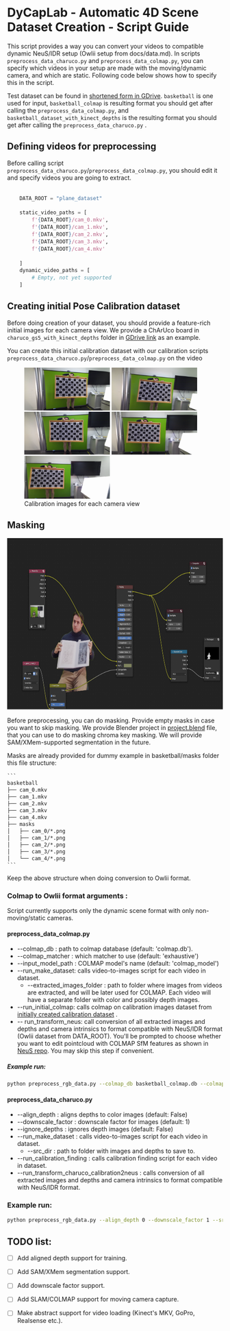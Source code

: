 # DyCapLab - Automatic 4D Scene Dataset Creation - Script Guide

This script provides a way you can convert your videos to compatible dynamic NeuS/IDR setup (Owlii setup from docs/data.md). 
In scripts `preprocess_data_charuco.py` and `preprocess_data_colmap.py`, you can specify which videos in your setup are made with the moving/dynamic camera, and which are static. Following code below shows how to specify this in the script. 

Test dataset can be found in [shortened form in GDrive](https://drive.google.com/drive/folders/1rcwebURNmsDlcgDYkNymOWYpyD-7Vw4o?usp=sharing). `basketball` is one used for input, `basketball_colmap` is resulting format you should get after calling the `preprocess_data_colmap.py`, and `basketball_dataset_with_kinect_depths` is the resulting format you should get after calling the `preprocess_data_charuco.py` .


## Defining videos for preprocessing
Before calling script `preprocess_data_charuco.py`/`preprocess_data_colmap.py`, you should edit it and specify videos you are going to extract.

```python

    DATA_ROOT = "plane_dataset"

    static_video_paths = [
        f'{DATA_ROOT}/cam_0.mkv',
        f'{DATA_ROOT}/cam_1.mkv',
        f'{DATA_ROOT}/cam_2.mkv',
        f'{DATA_ROOT}/cam_3.mkv',
        f'{DATA_ROOT}/cam_4.mkv'

    ]    
    dynamic_video_paths = [
        # Empty, not yet supported
    ]
```

## <a name="initial_colmap"></a> Creating initial Pose Calibration dataset 
Before doing creation of your dataset, you should provide a feature-rich initial images for each camera view. We provide a ChArUco board in `charuco_gs5_with_kinect_depths` folder in [GDrive link](https://drive.google.com/drive/folders/1rcwebURNmsDlcgDYkNymOWYpyD-7Vw4o?usp=sharing) as an example.

You can create this initial calibration dataset with our calibration scripts `preprocess_data_charuco.py`/`preprocess_data_colmap.py` on the video 

<!-- make image grid 1x5 -->

<figure>
<img src="images/charuco_gs5_with_kinect_depths/cam_0/rgb/video_0_frame_0001.png" width="200" height="100">
<img src="images/charuco_gs5_with_kinect_depths/cam_1/rgb/video_1_frame_0001.png" width="200" height="100">
<img src="images/charuco_gs5_with_kinect_depths/cam_2/rgb/video_2_frame_0001.png" width="200" height="100">
<img src="images/charuco_gs5_with_kinect_depths/cam_3/rgb/video_3_frame_0001.png" width="200" height="100">
<img src="images/charuco_gs5_with_kinect_depths/cam_4/rgb/video_4_frame_0001.png" width="200" height="100">
<figcaption>Calibration images for each camera view</figcaption>
</figure>


## Masking
<img src="images/blender.png" width="600" height="400">

Before preprocessing, you can do masking. Provide empty masks in case you want to skip masking. We provide Blender project in [project.blend](https://drive.google.com/drive/folders/1rcwebURNmsDlcgDYkNymOWYpyD-7Vw4o?usp=sharing) file, that you can use to do masking chroma key masking. We will provide SAM/XMem-supported segmentation in the future.

Masks are already provided for dummy example in basketball/masks folder this file structure:
    
    ```
    basketball
    ├── cam_0.mkv
    ├── cam_1.mkv
    ├── cam_2.mkv
    ├── cam_3.mkv
    ├── cam_4.mkv
    ├── masks
    │   ├── cam_0/*.png
    │   ├── cam_1/*.png
    │   ├── cam_2/*.png
    │   ├── cam_3/*.png
    │   └── cam_4/*.png
    ```

Keep the above structure when doing conversion to Owlii format. 
<!-- add image -->




### Colmap to Owlii format arguments :
   Script currently supports only the dynamic scene format with only non-moving/static cameras.

 #### preprocess_data_colmap.py
   * --colmap_db : path to colmap database (default: 'colmap.db').
   * --colmap_matcher : which matcher to use (default: 'exhaustive')
   * --input_model_path : COLMAP model's name (default: 'colmap_model')
   * --run_make_dataset: calls video-to-images script for each video in dataset.            
      - --extracted_images_folder : path to folder where images from videos are extracted, and will be later used for COLMAP. Each video will have a separate folder with color and possibly depth images.
   * --run_initial_colmap: calls colmap on calibration images dataset from [initially created calibration dataset](#initial_colmap) .
   * -- run_transform_neus: call conversion of all extracted images and depths and camera intrinsics to format compatible with NeuS/IDR format (Owlii dataset from DATA_ROOT). You'll be prompted to choose whether you want to edit pointcloud with COLMAP SfM features as shown in [NeuS repo](https://github.com/Totoro97/NeuS/tree/main/preprocess_custom_data). You may skip this step if convenient.

##### Example run:
    
```bash
python preprocess_rgb_data.py --colmap_db basketball_colmap.db --colmap_matcher exhaustive --input_model_path basketball_model --run_make_dataset --extracted_images_folder basketball_colmap --run_initial_colmap --run_transform_neus
```

#### preprocess_data_charuco.py
* --align_depth : aligns depths to color images (default: False)     
* --downscale_factor : downscale factor for images (default: 1)
* --ignore_depths : ignores depth images (default: False)
* --run_make_dataset : calls video-to-images script for each video in dataset.            
    - --src_dir : path to folder with images and depths to save to.
* --run_calibration_finding : calls calibration finding script for each video in dataset.            
* --run_transform_charuco_calibration2neus : calls conversion of all extracted images and depths and camera intrinsics to format compatible with NeuS/IDR format.



### Example run:

```bash
python preprocess_rgb_data.py --align_depth 0 --downscale_factor 1 --src_dir basketball_dataset_with_kinect_depths --ignore_depth 0 --run_make_dataset --run_calibration_finding --run_transform_charuco_calibration2neus
```

## TODO list:
- [ ] Add aligned depth support for training.
- [ ] Add SAM/XMem segmentation support.
- [ ] Add downscale factor support.
- [ ] Add SLAM/COLMAP support for moving camera capture.
- [ ] Make abstract support for video loading (Kinect's MKV, GoPro, Realsense etc.).

